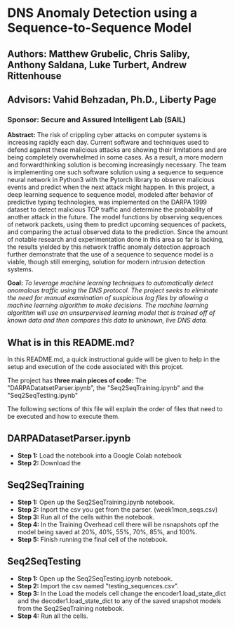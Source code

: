 # DNS Anomaly Detection using a Sequence-to-Sequence Model  
## **Authors:** Matthew Grubelic, Chris Saliby, Anthony Saldana, Luke Turbert, Andrew Rittenhouse  
## Advisors: Vahid Behzadan, Ph.D., Liberty Page 
### Sponsor: Secure and Assured Intelligent Lab (SAIL)  
**Abstract:**
The risk of crippling cyber attacks on computer systems is increasing rapidly each day. Current software and techniques used to defend against these malicious attacks are showing their limitations and are being completely overwhelmed in some cases. As a result, a more modern and forwardthinking solution is becoming increasingly necessary. The team is implementing one such software solution using a sequence to sequence neural network in Python3 with the Pytorch library to observe malicious events and predict when the next attack might happen. In this project, a deep learning sequence to sequence model, modeled after behavior of predictive typing technologies, was implemented on the DARPA 1999 dataset to detect malicious TCP traffic and determine the probability of another attack in the future. The model functions by observing sequences of network packets, using them to predict upcoming sequences of packets, and comparing the actual observed data to the prediction. Since the amount of notable research and experimentation done in this area so far is lacking, the results yielded by this network traffic anomaly detection approach further demonstrate that the use of a sequence to sequence model is a viable, though still emerging, solution for modern intrusion detection systems.  

**Goal:** _To leverage machine learning techniques to automatically detect anomalous traffic using the DNS protocol. The project seeks to eliminate the need for manual examination of suspicious log files by allowing a machine learning algorithm to make decisions. The machine learning algorithm will use an unsurpervised learning model that is trained off of known data and then compares this data to unknown, live DNS data._


## What is in this README.md? 

In this README.md, a quick instructional guide will be given to help in the setup and execution of the code associated with this projcet.

The project has **three main pieces of code:** The "DARPADatatsetParser.ipynb", the "Seq2SeqTraining.ipynb" and the "Seq2SeqTesting.ipynb"

The following sections of this file will explain the order of files that need to be executed and how to execute them. 

## DARPADatasetParser.ipynb 
* **Step 1:** Load the notebook into a Google Colab notebook 
* **Step 2:** Download the 

## Seq2SeqTraining
* **Step 1:** Open up the Seq2SeqTraining.ipynb notebook.
* **Step 2:** Inport the csv you get from the parser. (week1mon_seqs.csv)
* **Step 3:** Run all of the cells within the notebook.
* **Step 4:** In the Training Overhead cell there will be nsnapshots opf the model being saved at 20%, 40%, 55%, 70%, 85%, and 100%.
* **Step 5:** Finish running the final cell of the notebook.

## Seq2SeqTesting
* **Step 1:** Open up the Seq2SeqTesting.ipynb notebook.
* **Step 2:** Import the csv named "testing_sequences.csv".
* **Step 3:** In the Load the models cell change the encoder1.load_state_dict and the decoder1.load_state_dict to any of the saved snapshot models from the Seq2SeqTraining notebook.
* **Step 4:** Run all the cells.

